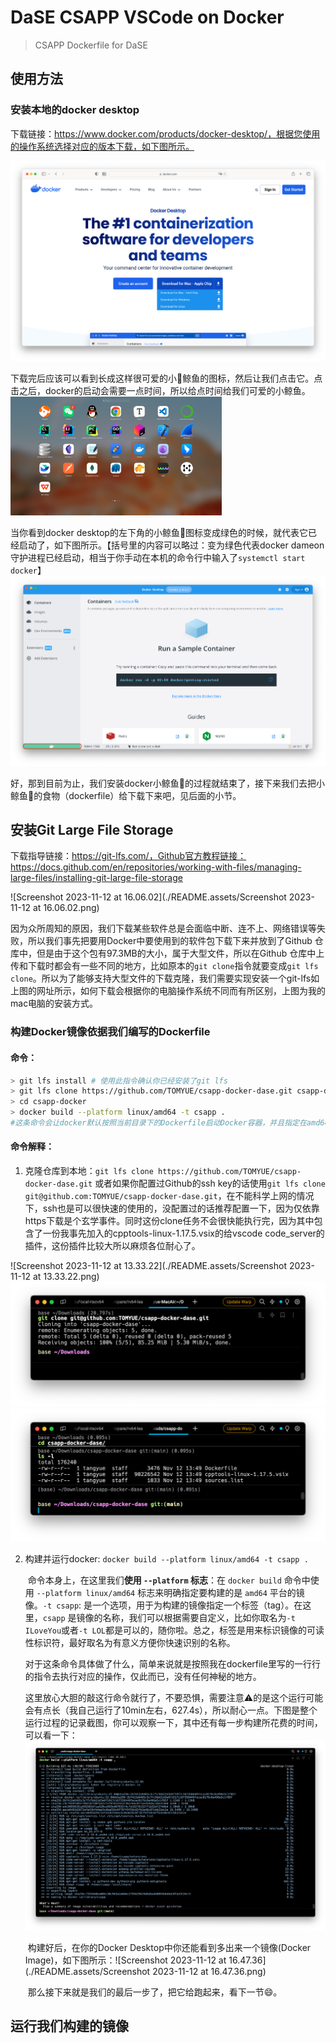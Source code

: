 # DaSE CSAPP VSCode on Docker

> CSAPP Dockerfile for DaSE



## 使用方法

### 安装本地的docker desktop

下载链接：https://www.docker.com/products/docker-desktop/，根据您使用的操作系统选择对应的版本下载，如下图所示。

![image-20231112131710924](./README.assets/image-20231112131710924.png)

下载完后应该可以看到长成这样很可爱的小🐳鲸鱼的图标，然后让我们点击它。点击之后，docker的启动会需要一点时间，所以给点时间给我们可爱的小鲸鱼。<img src="./README.assets/image-20231112132455799.png" alt="image-20231112132455799" style="zoom: 33%;" />

当你看到docker desktop的左下角的小鲸鱼🐳图标变成绿色的时候，就代表它已经启动了，如下图所示。【括号里的内容可以略过：变为绿色代表docker dameon守护进程已经启动，相当于你手动在本机的命令行中输入了`systemctl start docker`】![image-20231112133036586](./README.assets/image-20231112133036586.png)

好，那到目前为止，我们安装docker小鲸鱼🐳的过程就结束了，接下来我们去把小鲸鱼🐳的食物（dockerfile）给下载下来吧，见后面的小节。



## 安装Git Large File Storage

下载指导链接：https://git-lfs.com/，Github官方教程链接：https://docs.github.com/en/repositories/working-with-files/managing-large-files/installing-git-large-file-storage

![Screenshot 2023-11-12 at 16.06.02](./README.assets/Screenshot 2023-11-12 at 16.06.02.png)

因为众所周知的原因，我们下载某些软件总是会面临中断、连不上、网络错误等失败，所以我们事先把要用Docker中要使用到的软件包下载下来并放到了Github 仓库中，但是由于这个包有97.3MB的大小，属于大型文件，所以在Github 仓库中上传和下载时都会有一些不同的地方，比如原本的`git clone`指令就要变成`git lfs clone`。所以为了能够支持大型文件的下载克隆，我们需要实现安装一个git-lfs如上图的网址所示，如何下载会根据你的电脑操作系统不同而有所区别，上图为我的mac电脑的安装方式。



### 构建Docker镜像依据我们编写的Dockerfile

#### 命令：

```bash
> git lfs install # 使用此指令确认你已经安装了git lfs
> git lfs clone https://github.com/TOMYUE/csapp-docker-dase.git csapp-docker
> cd csapp-docker
> docker build --platform linux/amd64 -t csapp . 
#这条命令会让docker默认按照当前目录下的Dockerfile启动Docker容器，并且指定在amd64架构下
```

#### 命令解释：

1. 克隆仓库到本地：`git lfs clone https://github.com/TOMYUE/csapp-docker-dase.git` 或者如果你配置过Github的ssh key的话使用`git lfs clone git@github.com:TOMYUE/csapp-docker-dase.git`，在不能科学上网的情况下，ssh也是可以很快速的使用的，没配置过的话推荐配置一下，因为仅依靠https下载是个玄学事件。同时这份clone任务不会很快能执行完，因为其中包含了一份我事先加入的cpptools-linux-1.17.5.vsix的给vscode code_server的插件，这份插件比较大所以麻烦各位耐心了。

![Screenshot 2023-11-12 at 13.33.22](./README.assets/Screenshot 2023-11-12 at 13.33.22.png)![image-20231112134915270](./README.assets/image-20231112134915270.png)![image-20231112135014717](./README.assets/image-20231112135014717.png)



2. 构建并运行docker: `docker build --platform linux/amd64 -t csapp .` 

   ​		命令本身上，在这里我们**使用 `--platform` 标志**：在 `docker build` 命令中使用 `--platform linux/amd64` 标志来明确指定要构建的是 `amd64` 平台的镜像。`-t csapp`: 是一个选项，用于为构建的镜像指定一个标签（tag）。在这里，`csapp` 是镜像的名称，我们可以根据需要自定义，比如你取名为`-t ILoveYou`或者`-t LOL`都是可以的，随你啦。总之，标签是用来标识镜像的可读性标识符，最好取名为有意义方便你快速识别的名称。

   ​		对于这条命令具体做了什么，简单来说就是按照我在dockerfile里写的一行行的指令去执行对应的操作，仅此而已，没有任何神秘的地方。

   ​		这里放心大胆的敲这行命令就行了，不要恐惧，需要注意⚠️的是这个运行可能会有点长（我自己运行了10min左右，627.4s），所以耐心一点。下图是整个运行过程的记录截图，你可以观察一下，其中还有每一步构建所花费的时间，可以看一下：![image-20231112165009174](./README.assets/image-20231112165009174.png)

   ​		构建好后，在你的Docker Desktop中你还能看到多出来一个镜像(Docker Image)，如下图所示：![Screenshot 2023-11-12 at 16.47.36](./README.assets/Screenshot 2023-11-12 at 16.47.36.png)

   ​		那么接下来就是我们的最后一步了，把它给跑起来，看下一节😄。





## 运行我们构建的镜像

